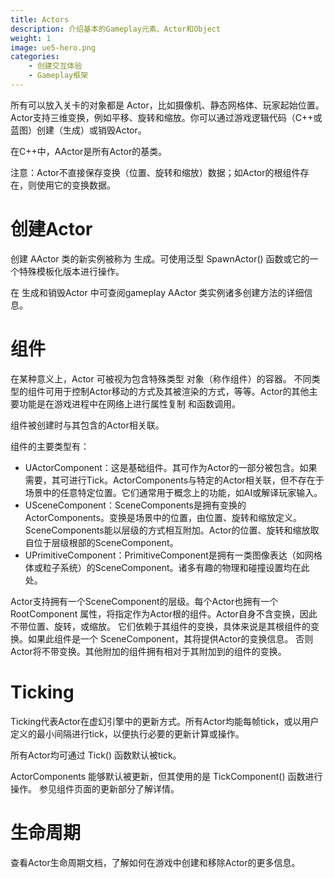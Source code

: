 ```yaml
---
title: Actors
description: 介绍基本的Gameplay元素、Actor和Object
weight: 1
image: ue5-hero.png
categories:
    - 创建交互体验
    - Gameplay框架
---
```

所有可以放入关卡的对象都是 Actor，比如摄像机、静态网格体、玩家起始位置。Actor支持三维变换，例如平移、旋转和缩放。你可以通过游戏逻辑代码（C++或蓝图）创建（生成）或销毁Actor。

在C++中，AActor是所有Actor的基类。

注意：Actor不直接保存变换（位置、旋转和缩放）数据；如Actor的根组件存在，则使用它的变换数据。

# 创建Actor
创建 AActor 类的新实例被称为 生成。可使用泛型 SpawnActor() 函数或它的一个特殊模板化版本进行操作。

在 生成和销毁Actor 中可查阅gameplay AActor 类实例诸多创建方法的详细信息。

# 组件

在某种意义上，Actor 可被视为包含特殊类型 对象（称作组件）的容器。 不同类型的组件可用于控制Actor移动的方式及其被渲染的方式，等等。Actor的其他主要功能是在游戏进程中在网络上进行属性复制 和函数调用。

组件被创建时与其包含的Actor相关联。

组件的主要类型有：

- UActorComponent：这是基础组件。其可作为Actor的一部分被包含。如果需要，其可进行Tick。ActorComponents与特定的Actor相关联，但不存在于场景中的任意特定位置。它们通常用于概念上的功能，如AI或解译玩家输入。
- USceneComponent：SceneComponents是拥有变换的ActorComponents。变换是场景中的位置，由位置、旋转和缩放定义。SceneComponents能以层级的方式相互附加。Actor的位置、旋转和缩放取自位于层级根部的SceneComponent。
- UPrimitiveComponent：PrimitiveComponent是拥有一类图像表达（如网格体或粒子系统）的SceneComponent。诸多有趣的物理和碰撞设置均在此处。

Actor支持拥有一个SceneComponent的层级。每个Actor也拥有一个 RootComponent 属性，将指定作为Actor根的组件。Actor自身不含变换，因此不带位置、旋转，或缩放。 它们依赖于其组件的变换，具体来说是其根组件的变换。如果此组件是一个 SceneComponent，其将提供Actor的变换信息。 否则Actor将不带变换。其他附加的组件拥有相对于其附加到的组件的变换。

# Ticking

Ticking代表Actor在虚幻引擎中的更新方式。所有Actor均能每帧tick，或以用户定义的最小间隔进行tick，以便执行必要的更新计算或操作。

所有Actor均可通过 Tick() 函数默认被tick。

ActorComponents 能够默认被更新，但其使用的是 TickComponent() 函数进行操作。 参见组件页面的更新部分了解详情。

# 生命周期

查看Actor生命周期文档，了解如何在游戏中创建和移除Actor的更多信息。